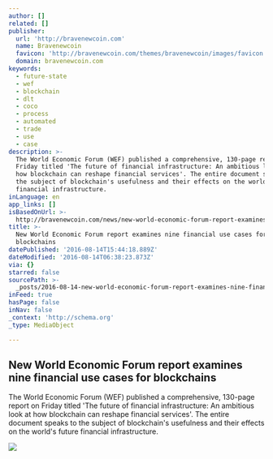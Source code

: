 ```yaml
---
author: []
related: []
publisher:
  url: 'http://bravenewcoin.com'
  name: Bravenewcoin
  favicon: 'http://bravenewcoin.com/themes/bravenewcoin/images/favicon.ico'
  domain: bravenewcoin.com
keywords:
  - future-state
  - wef
  - blockchain
  - dlt
  - coco
  - process
  - automated
  - trade
  - use
  - case
description: >-
  The World Economic Forum (WEF) published a comprehensive, 130-page report on
  Friday titled 'The future of financial infrastructure: An ambitious look at
  how blockchain can reshape financial services'. The entire document speaks to
  the subject of blockchain's usefulness and their effects on the world's future
  financial infrastructure.
inLanguage: en
app_links: []
isBasedOnUrl: >-
  http://bravenewcoin.com/news/new-world-economic-forum-report-examines-nine-financial-use-cases-for-blockchains/
title: >-
  New World Economic Forum report examines nine financial use cases for
  blockchains
datePublished: '2016-08-14T15:44:18.889Z'
dateModified: '2016-08-14T06:38:23.873Z'
via: {}
starred: false
sourcePath: >-
  _posts/2016-08-14-new-world-economic-forum-report-examines-nine-financial-use.md
inFeed: true
hasPage: false
inNav: false
_context: 'http://schema.org'
_type: MediaObject

---
```

<article style=""><h1>New World Economic Forum report examines nine financial use cases for blockchains</h1><p>The World Economic Forum (WEF) published a comprehensive, 130-page report on Friday titled 'The future of financial infrastructure: An ambitious look at how blockchain can reshape financial services'. The entire document speaks to the subject of blockchain's usefulness and their effects on the world's future financial infrastructure.</p><img src="http://bravenewcoin.com/assets/Uploads/_resampled/CroppedImage400400-WEF-With-Swiss-mountains.jpg" /></article>